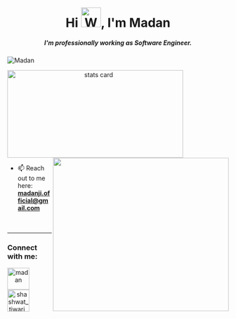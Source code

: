 <h1 align="center">Hi <img src="https://raw.githubusercontent.com/nixin72/nixin72/master/wave.gif" 
         alt="Waving hand animated gif"
         height="45"
         width="45" />, I'm Madan</h1>
<h5 align="center">
I'm professionally working as Software Engineer.
</h5>

<p align="left"> <img src="https://komarev.com/ghpvc/?username=Madanaa&label=Profile%20views&style=flat" alt="Madan" /> </p>
<p>
<a align= "center" href="https://github.com/Madanaa">
<img alt= "stats card" height="200px" width="400" src="https://github-readme-streak-stats.herokuapp.com?user=Madanaa&theme=radical">
<img align="right" height="350" width="400" src="https://media.giphy.com/media/USV0ym3bVWQJJmNu3N/giphy.gif" /> </a>
</p>

- 📫 Reach out to me here: **madanji.official@gmail.com**
<br><br><br>
<hr>

<h3 align="left">Connect with me:</h3>
<p align="center">
<a href="https://www.linkedin.com/in/madanofficial/" target="blank"><img align="left" src="https://img.icons8.com/cute-clipart/64/000000/linkedin.png" alt="madan" height="50" width="50" /></a>&nbsp;&nbsp;&nbsp;&nbsp;
<a href="https://www.instagram.com/madangangwarji/" target="blank"><img align="left" src="https://img.icons8.com/cute-clipart/64/000000/instagram-new.png" alt="shashwat_tiwari_st" height="50" width="50" /></a>
</p>


<!--
**Madanaa/madanaa** is a ✨ _special_ ✨ repository because its `README.md` (this file) appears on your GitHub profile.

Here are some ideas to get you started:

- 🔭 I’m currently working on ...
- 🌱 I’m currently learning ...
- 👯 I’m looking to collaborate on ...
- 🤔 I’m looking for help with ...
- 💬 Ask me about ...
- 📫 How to reach me: ...
- 😄 Pronouns: ...
- ⚡ Fun fact: ...
-->
